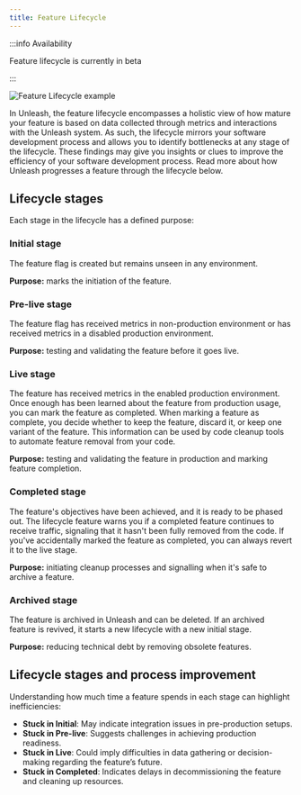 ```yaml
---
title: Feature Lifecycle
---
```


:::info Availability

Feature lifecycle is currently in beta

:::

![Feature Lifecycle example](/img/feature-lifecycle.png 'Feature Lifecycle example')

In Unleash, the feature lifecycle encompasses a holistic view of how mature your feature is based on data collected through metrics and interactions with the Unleash system. 
As such, the lifecycle mirrors your software development process and allows you to identify bottlenecks at any stage of the lifecycle. 
These findings may give you insights or clues to improve the efficiency of your software development process. Read more about how Unleash progresses a feature through the lifecycle below.

## Lifecycle stages

Each stage in the lifecycle has a defined purpose:

### Initial stage

The feature flag is created but remains unseen in any environment.

**Purpose:** marks the initiation of the feature.

### Pre-live stage

The feature flag has received metrics in non-production environment or has received metrics in a disabled production environment.

**Purpose:** testing and validating the feature before it goes live. 

### Live stage

The feature has received metrics in the enabled production environment. 
Once enough has been learned about the feature from production usage, you can mark the feature as completed.
When marking a feature as complete, you decide whether to keep the feature, discard it, or keep one variant of the feature.
This information can be used by code cleanup tools to automate feature removal from your code.

**Purpose:** testing and validating the feature in production and marking feature completion.

### Completed stage

The feature's objectives have been achieved, and it is ready to be phased out.
The lifecycle feature warns you if a completed feature continues to receive traffic, signaling that it hasn't been fully removed from the code.
If you've accidentally marked the feature as completed, you can always revert it to the live stage.

**Purpose:** initiating cleanup processes and signalling when it's safe to archive a feature.

### Archived stage

The feature is archived in Unleash and can be deleted. If an archived feature is revived, it starts a new lifecycle with a new initial stage. 

**Purpose:** reducing technical debt by removing obsolete features.

## Lifecycle stages and process improvement

Understanding how much time a feature spends in each stage can highlight inefficiencies:
* **Stuck in Initial**: May indicate integration issues in pre-production setups.
* **Stuck in Pre-live**: Suggests challenges in achieving production readiness.
* **Stuck in Live**: Could imply difficulties in data gathering or decision-making regarding the feature’s future.
* **Stuck in Completed**: Indicates delays in decommissioning the feature and cleaning up resources.
